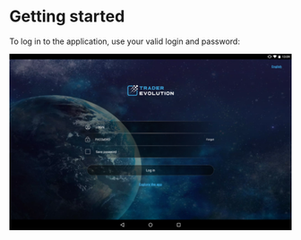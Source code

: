 # Getting started


To log in to the application, use your valid login and password:

![](../../../.gitbook/assets/1%20%2812%29.png)



